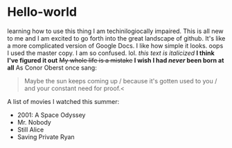 # Hello-world
learning how to use this thing
I am techinilogiocally impaired.  This is all new to me and I am excited to go forth into the great landscape of github.  It's like a more complicated version of Google Docs.  I like how simple it looks.
oops I used the master copy.  I am so confused. lol.
*this text is italicized* 
**I think I've figured it out**
~~My whole life is a mistake~~
**I wish I had _never_ been born at all**
As Conor Oberst once sang: 
>Maybe the sun keeps coming up / because it's gotten used to you / and your constant need for proof.<


A list of movies I watched this summer:
- 2001: A Space Odyssey
- Mr. Nobody
- Still Alice
- Saving Private Ryan
